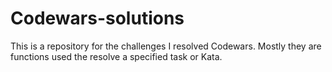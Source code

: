 # Codewars-solutions
This is a repository for the challenges I resolved Codewars. Mostly they are functions used the resolve a specified task or Kata.
